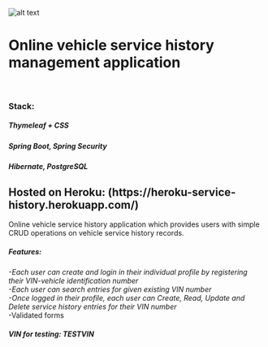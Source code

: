 ![alt text](https://github.com/frodkata/heroku-service-history/blob/main/src/main/resources/static/images/logo2.png?raw=true)

<h1>Online vehicle service history management application</h1> <br>
<h3>Stack:</h4>
<h5>Thymeleaf + CSS</h7> <br>
<h5>Spring Boot, Spring Security</h7> <br>
<h5>Hibernate, PostgreSQL</h7> <br>



<h2>Hosted on Heroku: (https://heroku-service-history.herokuapp.com/) </h2>
Online vehicle service history application which provides users with simple CRUD operations on vehicle service history records. <br>
<h5>Features:</h5>
<i>-Each user can create and login in their individual profile by registering their VIN-vehicle identification number <br>
-Each user can search entries for given existing VIN number <br>
-Once logged in their profile, each user can Create, Read, Update and Delete service history entries for their VIN number <br> </i>
-Validated forms

<h5>VIN for testing: TESTVIN</h5>

